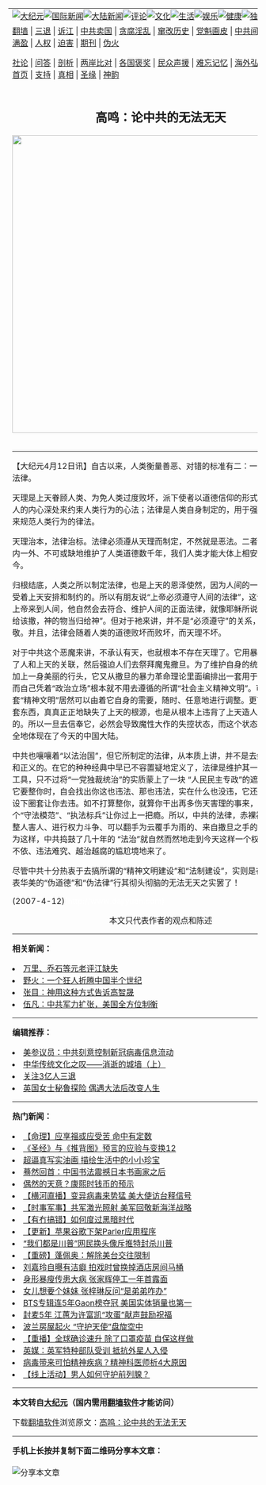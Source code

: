 <a name="1" id="1" target="_blank"></a><span id="1"></span>
<table align=center border="0"><tr><td colspan="2" VALIGN=TOP><a href="https://github.com/aakpdw3186/djy/blob/master/gb/nsc413.md#1"><img src="https://raw.githubusercontent.com/aakpdw3186/www/master/t/djy/1.jpg" title="大纪元"></a><a href="https://github.com/aakpdw3186/djy/blob/master/gb/n24hr.md#1"><img src="https://raw.githubusercontent.com/aakpdw3186/www/master/t/djy/3.jpg" title="国际新闻"></a><a href="https://github.com/aakpdw3186/djy/blob/master/gb/nsc413.md#1"><img src="https://raw.githubusercontent.com/aakpdw3186/www/master/t/djy/4.jpg" title="大陆新闻"></a><a href="https://github.com/aakpdw3186/djy/blob/master/gb/news392.md#1"><img src="https://raw.githubusercontent.com/aakpdw3186/www/master/t/djy/5.jpg" title="评论"></a><a href="https://github.com/aakpdw3186/djy/blob/master/gb/news2007.md#1"><img src="https://raw.githubusercontent.com/aakpdw3186/www/master/t/djy/6.jpg" title="文化"></a><a href="https://github.com/aakpdw3186/djy/blob/master/gb/news2008.md#1"><img src="https://raw.githubusercontent.com/aakpdw3186/www/master/t/djy/7.jpg" title="生活"></a><a href="https://github.com/aakpdw3186/djy/blob/master/gb/ncyule.md#1"><img src="https://raw.githubusercontent.com/aakpdw3186/www/master/t/djy/8.jpg" title="娱乐"></a><a href="https://github.com/aakpdw3186/djy/blob/master/gb/nsc1002.md#1"><img src="https://raw.githubusercontent.com/aakpdw3186/www/master/t/djy/9.jpg" title="健康"><a href="https://github.com/aakpdw3186/djy/blob/master/gb/nf6092.md#1"><img src="https://raw.githubusercontent.com/aakpdw3186/www/master/t/djy/10a.jpg" title="独家"></a><a href="https://github.com/aakpdw3186/djy/blob/master/gb/nf4514.md#1"><img src="https://raw.githubusercontent.com/aakpdw3186/www/master/t/djy/12a.jpg" title="头条"></a></td></tr>
<tr><td colspan="2" VALIGN=TOP><a target="_blank" href="https://github.com/aakpdw3186/www/blob/master/README.md?zsrh#1">翻墙</a> | <a target="_blank" href="https://github.com/aakpdw3186/djy/blob/master/gb/nf5657.md#1">三退</a> | <a target="_blank" href="https://github.com/aakpdw3186/djy/blob/master/gb/nf6124.md#1">诉江</a> | <a target="_blank" href="https://github.com/aakpdw3186/djy/blob/master/gb/nf1176117.md#1">中共卖国</a> | <a target="_blank" href="https://github.com/aakpdw3186/djy/blob/master/gb/nf5773.md#1">贪腐淫乱</a> | <a target="_blank" href="https://github.com/aakpdw3186/djy/blob/master/gb/nf1176115.md#1">窜改历史</a> | <a target="_blank" href="https://github.com/aakpdw3186/djy/blob/master/gb/nf1176107.md#1">党魁画皮</a> | <a target="_blank" href="https://github.com/aakpdw3186/djy/blob/master/gb/nf1320400.md#1">中共间谍</a> | <a target="_blank" href="https://github.com/aakpdw3186/djy/blob/master/gb/nf1176114.md#1">破坏传统</a> | <a target="_blank" href="https://github.com/aakpdw3186/ntdtv/blob/master/gb/prog447_1.md#1">恶贯满盈</a> | <a target="_blank" href="https://github.com/aakpdw3186/djy/blob/master/gb/ncid278.md#1">人权</a> | <a target="_blank" href="https://github.com/aakpdw3186/djy/blob/master/gb/nf1176111.md#1">迫害</a> | <a target="_blank" href="https://gitlab.com/szzdlab/mh-qikan/blob/master/README.md#1">期刊</a> | <a target="_blank" href="https://github.com/aakpdw3186/djy/blob/master/gb/nf5562.md#1">伪火</a></p><p><a target="_blank" href="https://github.com/aakpdw3186/djy/blob/master/gb/9p.md#1">社论</a> | <a target="_blank" href="https://github.com/aakpdw3186/djy/blob/master/gb/nf4378.md#1">问答</a> | <a target="_blank" href="https://github.com/aakpdw3186/djy/blob/master/gb/nf5792.md#1">剖析</a> | <a target="_blank" href="https://github.com/aakpdw3186/djy/blob/master/gb/nf5735.md#1">两岸比对</a> | <a target="_blank" href="https://github.com/aakpdw3186/djy/blob/master/gb/nf6119.md#1">各国褒奖</a> | <a target="_blank" href="https://github.com/aakpdw3186/djy/blob/master/gb/nf6120.md#1">民众声援</a> | <a target="_blank" href="https://github.com/aakpdw3186/djy/blob/master/gb/nf1188594.md#1">难忘记忆</a> | <a target="_blank" href="https://github.com/aakpdw3186/djy/blob/master/gb/nf3180.md#1">海外弘传</a> | <a target="_blank" href="https://github.com/aakpdw3186/djy/blob/master/gb/nf5410.md#1">万人上访</a> | <a target="_blank" href="https://github.com/aakpdw3186/www/blob/master/README.md?zsrh#1">平台首页</a> | <a target="_blank" href="https://github.com/aakpdw3186/djy/blob/master/gb/nf4386.md#1">支持</a> | <a target="_blank" href="https://github.com/aakpdw3186/djy/blob/master/gb/nf4389.md#1">真相</a> | <a target="_blank" href="https://github.com/aakpdw3186/djy/blob/master/gb/nf5790.md#1">圣缘</a> | <a target="_blank" href="https://github.com/aakpdw3186/djy/blob/master/gb/nf4786.md#1">神韵</a></td></tr>
<tr><td VALIGN=TOP width="626"><h2 align=center>高鸣：论中共的无法无天</h2>
<img width="600" src="https://i.epochtimes.com/assets/uploads/2020/12/f258f47b3d77ac2c3b447ced06a5eef5-320x200.jpg" />
<h6></h6>
<hr>
	<p>【大纪元4月12日讯】自古以来，人类衡量善恶、对错的标准有二：一是天理，一是法律。 </p>
<p>天理是上天眷顾人类、为免人类过度败坏，派下使者以道德信仰的形式留传下来、从人的内心深处来约束人类行为的心法；法律是人类自身制定的，用于强制性、从外部来规范人类行为的律法。 </p>
<p>天理治本，法律治标。法律必须遵从天理而制定，不然就是恶法。二者一本一标、一内一外、不可或缺地维护了人类道德数千年，我们人类才能大体上相安无事地延续至今。 </p>
<p>归根结底，人类之所以制定法律，也是上天的恩泽使然，因为人间的一切成就，都是受着上天安排和制约的。所以有朋友说“上帝必须遵守人间的法律”，这话不对。如果上帝来到人间，他自然会去符合、维护人间的正面法律，就像耶稣所说“该撒的物当归给该撒，神的物当归给神”。但对于衪来讲，并不是“必须遵守”的关系，这个说法太不敬。并且，法律会随着人类的道德败坏而败坏，而天理不坏。 </p>
<p>对于<ahref="https://github.com/aakpdw3186/djy/blob/master/gb/tag/%E4%B8%AD%E5%85%B1.md#1">中共</a>这个恶魔来讲，不承认有天，也就根本不存在天理了。它用暴力和谎言切断了人和上天的关联，然后强迫人们去祭拜魔鬼撒旦。为了维护自身的统治、兼给自己加上一身美丽的行头，它又从撒旦的暴力革命理论里面编排出一套用于糊弄老百姓、而自己凭着“政治立场”根本就不用去遵循的所谓“社会主义精神文明”。可笑的是，这套“精神文明”居然可以由着它自身的需要，随时、任意地进行调整。更可悲的是，这套东西，真真正正地缺失了上天的根源，也是从根本上违背了上天造人时人之本性的。所以一旦去信奉它，必然会导致魔性大作的失控状态，而这个状态，已经完完全全地体现在了今天的中国大陆。 </p>
<p><ahref="https://github.com/aakpdw3186/djy/blob/master/gb/tag/%E4%B8%AD%E5%85%B1.md#1">中共</a>也嚷嚷着“以法治国”，但它所制定的法律，从本质上讲，并不是去维护社会公平和正义的。在它的种种经典中早已不容置疑地定义了，法律是维护其一党独裁统治的工具，只不过将“一党独裁统治”的实质蒙上了一块 “人民民主专政”的遮羞布而已。当它要整你时，自会找出你这也违法、那也违法，实在什么也没违，它还会千方百计地设下圈套让你去违。如不打算整你，就算你干出再多伤天害理的事来，也可以去弄个“守法模范”、“执法标兵”让你过上一把瘾。所以，中共的法律，赤裸裸地就是一根整人害人、进行权力斗争、可以翻手为云覆手为雨的、来自撒旦之手的魔法棒。正因为这样，中共捣鼓了几十年的 “法治”就自然而然地走到今天这样一个权大于法、有法不依、违法难究、越治越腐的尴尬境地来了。 </p>
<p>尽管中共十分热衷于去搞所谓的“精神文明建设”和“法制建设”，实则是在凭借着那外表华美的“伪道德”和“伪法律”行其彻头彻脑的无法无天之实罢了！ </p>
<p>(2007-4-12)<font color=#ffffff>(http://www.dajiyuan.com)</font><br /><center><font class=GY13>本文只代表作者的观点和陈述</font></center></p>
	
<hr>


<strong>相关新闻：</strong>
<li><a href="https://github.com/aakpdw3186/djy/blob/master/gb/7/4/11/n1675529.md#1">万里、乔石等元老评江缺失</a></li>
<li><a href="https://github.com/aakpdw3186/djy/blob/master/gb/7/4/12/n1675602.md#1">野火：一个狂人折腾中国半个世纪</a></li>
<li><a href="https://github.com/aakpdw3186/djy/blob/master/gb/7/4/12/n1675616.md#1">张目：神用这种方式告诉高智晟</a></li>
<li><a href="https://github.com/aakpdw3186/djy/blob/master/gb/7/4/12/n1675686.md#1">伍凡：中共军力扩张，美国全方位制衡</a></li>
<hr>


<strong>编辑推荐：</strong>
<li><a href="https://github.com/onzhi266/djy/blob/master/gb/20/2/22/n11887949.md#1">美参议员：中共刻意控制新冠病毒信息流动</a></li>
<li><a href="https://github.com/tsiac2612/djy/blob/master/gb/18/11/7/n10835148.md#1" target="_blank">中华传统文化之叹——消逝的城墙（上）</a></li><li><a href="https://github.com/aakpdw3186/djy/blob/master/gb/18/5/10/n10381511.md?dfh#1" target="_blank">关注3亿人三退</a></li><li><a href="https://github.com/tsiac2612/djy/blob/master/gb/19/9/2/n11494526.md#1" target="_blank">英国女士秘鲁探险 偶遇大法后改变人生</a></li>
<hr>

<strong>热门新闻：</strong>
<li><a href="https://github.com/aakpdw3186/djy/blob/master/gb/20/12/30/n12653736.md#1">【命理】应享福或应受苦 命中有定数</a></li>
<li><a href="https://github.com/aakpdw3186/djy/blob/master/gb/20/10/3/n12449907.md#1">《圣经》与《推背图》预言的应验与变换12</a></li>
<li><a href="https://github.com/aakpdw3186/djy/blob/master/gb/21/1/4/n12665193.md#1">超逼真写实油画 描绘生活中的小小珍宝</a></li>
<li><a href="https://github.com/aakpdw3186/djy/blob/master/gb/18/12/14/n10910370.md#1">蓦然回首：中国书法震撼日本书画家之后</a></li>
<li><a href="https://github.com/aakpdw3186/djy/blob/master/gb/20/12/27/n12647950.md#1">偶然的天意？康熙时钱币的预示</a></li>
<li><a href="https://github.com/aakpdw3186/djy/blob/master/gb/21/1/10/n12678410.md#1">【横河直播】变异病毒来势猛 美大使访台释信号</a></li>
<li><a href="https://github.com/aakpdw3186/djy/blob/master/gb/21/1/9/n12677191.md#1">【时事军事】共军激光照射 美军回敬新海洋战略</a></li>
<li><a href="https://github.com/aakpdw3186/djy/blob/master/gb/21/1/8/n12676676.md#1">【有冇搞错】如何度过黑暗时代</a></li>
<li><a href="https://github.com/aakpdw3186/djy/blob/master/gb/21/1/8/n12676021.md#1">【更新】苹果谷歌下架Parler应用程序</a></li>
<li><a href="https://github.com/aakpdw3186/djy/blob/master/gb/21/1/9/n12678054.md#1">“我们都是川普”网民换头像斥推特封杀川普</a></li>
<li><a href="https://github.com/aakpdw3186/djy/blob/master/gb/21/1/9/n12678083.md#1">【重磅】蓬佩奥：解除美台交往限制</a></li>
<li><a href="https://github.com/aakpdw3186/djy/blob/master/gb/21/1/8/n12676634.md#1">刘嘉玲自曝有洁癖 拍戏时曾换掉酒店房间马桶</a></li>
<li><a href="https://github.com/aakpdw3186/djy/blob/master/gb/21/1/8/n12676343.md#1">身形暴瘦传患大病 张家辉停工一年首露面</a></li>
<li><a href="https://github.com/aakpdw3186/djy/blob/master/gb/21/1/10/n12679612.md#1">女儿想要个妹妹 张梓琳反问“是弟弟咋办”</a></li>
<li><a href="https://github.com/aakpdw3186/djy/blob/master/gb/21/1/8/n12675852.md#1">BTS专辑连5年Gaon榜夺冠 美国实体销量也第一</a></li>
<li><a href="https://github.com/aakpdw3186/djy/blob/master/gb/21/1/8/n12675232.md#1">封麦5年 江蕙为许富凯“攻蛋”献声鼓励祝福</a></li>
<li><a href="https://github.com/aakpdw3186/djy/blob/master/gb/21/1/9/n12677405.md#1">波兰房屋起火 “守护天使”盘旋空中</a></li>
<li><a href="https://github.com/aakpdw3186/djy/blob/master/gb/21/1/8/n12674814.md#1">【重播】全球确诊速升 除了口罩疫苗 自保这样做</a></li>
<li><a href="https://github.com/aakpdw3186/djy/blob/master/gb/21/1/10/n12678623.md#1">英媒：英军特种部队受训 抵抗外星人入侵</a></li>
<li><a href="https://github.com/aakpdw3186/djy/blob/master/gb/21/1/9/n12678002.md#1">病毒带来可怕精神疾病？精神科医师析4大原因</a></li>
<li><a href="https://github.com/aakpdw3186/djy/blob/master/gb/21/1/4/n12666916.md#1">【线上活动】男人如何守护前列腺？</a></li>
<hr>

<strong>本文转自<a href="https://www.epochtimes.com">大纪元</a>（国内需用<a href="https://github.com/aakpdw3186/www/blob/master/README.md#8">翻墙软件</a>才能访问）</strong><p>下载<a href="https://github.com/aakpdw3186/www/blob/master/README.md#8">翻墙软件</a>浏览原文：<a href="https://www.epochtimes.com/gb/7/4/12/n1675953.htm">高鸣：论中共的无法无天</a></p><hr>

<strong>手机上长按并复制下面二维码分享本文章：</strong><br><br><img src="https://chart.apis.google.com/chart?cht=qr&chs=240x240&choe=UTF-8&chld=M|2&chl=https://github.com/aakpdw3186/djy/blob/master/gb/7/4/12/n1675953.md%231" title="分享本文章"></td><td VALIGN=TOP><a href="https://github.com/aakpdw3186/djy/blob/master/gb/16/1/21/n4622075.md?dfh#1" target="_blank"><img src="https://raw.githubusercontent.com/aakpdw3186/djy/master/gb/300/wei-f1.jpg" title="中共的伪火骗局"  alt="中共的伪火骗局"></a><br><a href="https://github.com/aakpdw3186/www/blob/master/README.md?dfh#9" target="_blank"><img src="https://raw.githubusercontent.com/aakpdw3186/djy/master/gb/300/yong-h.jpg" title="永恒的见证"  alt="永恒的见证"></a><br><a href="https://github.com/aakpdw3186/djy/blob/master/gb/13/9/29/n3974789.md?dfh#1" target="_blank"><img src="https://raw.githubusercontent.com/aakpdw3186/djy/master/gb/300/shang-lnz.jpg" title="善良女子被中共投男牢"  alt="善良女子被中共投男牢"></a><br><a href="https://github.com/aakpdw3186/djy/blob/master/gb/16/3/16/n4663449.md?dfh#1" target="_blank"><img src="https://raw.githubusercontent.com/aakpdw3186/djy/master/gb/300/huo-z3.jpg" title="警卫目击活摘器官"  alt="警卫目击活摘器官"></a><br><a href="https://github.com/aakpdw3186/djy/blob/master/gb/16/8/7/n8177641.md?dfh#1" target="_blank"><img src="https://raw.githubusercontent.com/aakpdw3186/djy/master/gb/300/huo-z4.jpg" title="证人描述活摘恐怖"  alt="证人描述活摘恐怖"></a><br><a href="https://github.com/aakpdw3186/djy/blob/master/gb/10/4/19/n2881569.md?dfh#1" target="_blank"><img src="https://raw.githubusercontent.com/aakpdw3186/djy/master/gb/300/huo-z1.jpg" title="揭开活摘器官黑幕"  alt="揭开活摘器官黑幕"></a><br><a href="https://github.com/aakpdw3186/djy/blob/master/gb/10/11/7/n3077476.md?dfh#1" target="_blank"><img src="https://raw.githubusercontent.com/aakpdw3186/djy/master/gb/300/ma-ks.jpg" title="马克思的成魔之路"  alt="马克思的成魔之路"></a><br><a href="https://github.com/aakpdw3186/djy/blob/master/gb/14/6/9/n4173977.md?dfh#1" target="_blank"><img src="https://raw.githubusercontent.com/aakpdw3186/djy/master/gb/300/chang-zs.jpg" title="藏字石 蕴天机"  alt="藏字石 蕴天机"></a><br><a href="https://github.com/aakpdw3186/djy/blob/master/gb/18/5/10/n10381511.md?dfh#1" target="_blank"><img src="https://raw.githubusercontent.com/aakpdw3186/djy/master/gb/300/st1.jpg" title="关注3亿人三退"  alt="关注3亿人三退"></a><br><a href="https://github.com/aakpdw3186/djy/blob/master/gb/18/3/21/n10237682.md?dfh#1" target="_blank"><img src="https://raw.githubusercontent.com/aakpdw3186/djy/master/gb/300/jie-t.jpg" title="解体中共复兴中华"  alt="解体中共复兴中华"></a><br><a href="https://github.com/aakpdw3186/djy/blob/master/gb/9/2/9/n2422991.md?dfh#1" target="_blank"><img src="https://raw.githubusercontent.com/aakpdw3186/djy/master/gb/300/gao-zs.jpg" title="中共迫害良心律师"  alt="中共迫害良心律师"></a><br><a href="https://github.com/aakpdw3186/djy/blob/master/gb/18/12/9/n10900044.md?dfh#1" target="_blank"><img src="https://raw.githubusercontent.com/aakpdw3186/djy/master/gb/300/sj1.jpg" title="303万人举报江泽民"  alt="303万人举报江泽民"></a><br><a href="https://github.com/aakpdw3186/djy/blob/master/gb/18/8/28/n10672014.md?dfh#1" target="_blank"><img src="https://raw.githubusercontent.com/aakpdw3186/djy/master/gb/300/sj2.jpg" title="这些官员为何起诉江泽民"  alt="这些官员为何起诉江泽民"></a><br><a href="https://github.com/aakpdw3186/djy/blob/master/gb/8/12/18/n2367165.md?dfh#1" target="_blank"><img src="https://raw.githubusercontent.com/aakpdw3186/djy/master/gb/300/liangan.jpg" title="海峡两岸的强烈对比"  alt="海峡两岸的强烈对比"></a><br><a href="https://github.com/aakpdw3186/djy/blob/master/gb/15/12/10/n4593139.md?dfh#1" target="_blank"><img src="https://raw.githubusercontent.com/aakpdw3186/djy/master/gb/300/jia-ndzl.jpg" title="加拿大总理的贺信"  alt="加拿大总理的贺信"></a><br><a href="https://github.com/aakpdw3186/djy/blob/master/gb/11/6/17/n3289382.md?dfh#1" target="_blank"><img src="https://raw.githubusercontent.com/aakpdw3186/djy/master/gb/300/xiao-wd.jpg" title="探寻真相兼听则明"  alt="探寻真相兼听则明"></a><br><a href="https://github.com/aakpdw3186/djy/blob/master/gb/18/10/27/n10812623.md?dfh#1" target="_blank"><img src="https://raw.githubusercontent.com/aakpdw3186/djy/master/gb/300/yindu.jpg" title="印度媒体报道东方"  alt="印度媒体报道东方"></a><br><a href="https://github.com/aakpdw3186/djy/blob/master/gb/18/6/9/n10469652.md?dfh#1" target="_blank"><img src="https://raw.githubusercontent.com/aakpdw3186/djy/master/gb/300/xie-j.jpg" title="不一样的海外校园"  alt="不一样的海外校园"></a><br><a href="https://github.com/aakpdw3186/djy/blob/master/gb/7/4/5/n1669415.md?dfh#1" target="_blank"><img src="https://raw.githubusercontent.com/aakpdw3186/djy/master/gb/300/li-up.jpg" title="从大师到徒弟的传奇"  alt="从大师到徒弟的传奇"></a><br><a href="https://github.com/aakpdw3186/djy/blob/master/gb/17/5/26/n9191512.md?dfh#1" target="_blank"><img src="https://raw.githubusercontent.com/aakpdw3186/djy/master/gb/300/zfl2.jpg" title="亿万人与东方一本奇书"  alt="亿万人与东方一本奇书"></a><br><a href="https://github.com/aakpdw3186/djy/blob/master/gb/13/11/27/n4020290.md?dfh#1" target="_blank"><img src="https://raw.githubusercontent.com/aakpdw3186/djy/master/gb/300/zhen-h.jpg" title="大陆见不到的震撼场面"  alt="大陆见不到的震撼场面"></a><br><a href="https://github.com/aakpdw3186/djy/blob/master/gb/15/7/17/n4482910.md?dfh#1" target="_blank"><img src="https://raw.githubusercontent.com/aakpdw3186/djy/master/gb/300/dalu-sk.jpg" title="人心向善 大陆当初盛况"  alt="人心向善 大陆当初盛况"></a><br><a href="https://github.com/aakpdw3186/djy/blob/master/gb/19/1/5/n10955468.md?dfh#1" target="_blank"><img src="https://raw.githubusercontent.com/aakpdw3186/djy/master/gb/300/zfl1.jpg" title="追寻真理 这书讲什么"  alt="追寻真理 这书讲什么"></a><br><a href="https://github.com/aakpdw3186/www/blob/master/README.md?dfh#1" target="_blank"><img src="https://raw.githubusercontent.com/aakpdw3186/djy/master/gb/300/fq1.jpg" title="下载免费翻墙软件"  alt="下载免费翻墙软件"></a><br></td></tr></table>
